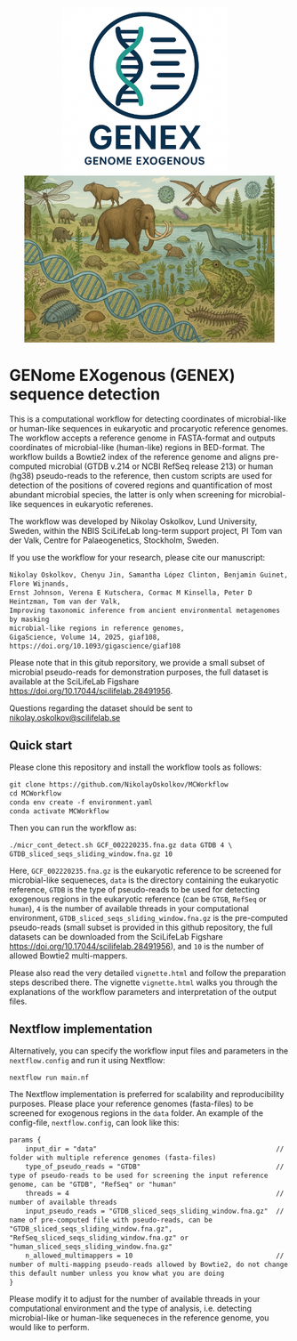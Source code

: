 <p align="center">
  <img src="images/GENEX_logo.png" alt="Left Logo" height="300"/>
  &nbsp;&nbsp;&nbsp;
  <img src="images/aeDNA_logo.png" alt="Right Logo" height="300"/>
</p>

# GENome EXogenous (GENEX) sequence detection

This is a computational workflow for detecting coordinates of microbial-like or human-like sequences in eukaryotic and procaryotic reference genomes. The workflow accepts a reference genome in FASTA-format and outputs coordinates of microbial-like (human-like) regions in BED-format. The workflow builds a Bowtie2 index of the reference genome and aligns pre-computed microbial (GTDB v.214 or NCBI RefSeq release 213) or human (hg38) pseudo-reads to the reference, then custom scripts are used for detection of the positions of covered regions and quantification of most abundant microbial species, the latter is only when screening for microbial-like sequences in eukaryotic referenes.

The workflow was developed by Nikolay Oskolkov, Lund University, Sweden, within the NBIS SciLifeLab long-term support project, PI Tom van der Valk, Centre for Palaeogenetics, Stockholm, Sweden.

If you use the workflow for your research, please cite our manuscript:

    Nikolay Oskolkov, Chenyu Jin, Samantha López Clinton, Benjamin Guinet, Flore Wijnands, 
    Ernst Johnson, Verena E Kutschera, Cormac M Kinsella, Peter D Heintzman, Tom van der Valk, 
    Improving taxonomic inference from ancient environmental metagenomes by masking 
    microbial-like regions in reference genomes, 
    GigaScience, Volume 14, 2025, giaf108, https://doi.org/10.1093/gigascience/giaf108

Please note that in this gitub reporsitory, we provide a small subset of microbial pseudo-reads for demonstration purposes, the full dataset is available at the SciLifeLab Figshare https://doi.org/10.17044/scilifelab.28491956.

Questions regarding the dataset should be sent to nikolay.oskolkov@scilifelab.se

## Quick start

Please clone this repository and install the workflow tools as follows:

    git clone https://github.com/NikolayOskolkov/MCWorkflow
    cd MCWorkflow
    conda env create -f environment.yaml
    conda activate MCWorkflow

Then you can run the workflow as:

    ./micr_cont_detect.sh GCF_002220235.fna.gz data GTDB 4 \
    GTDB_sliced_seqs_sliding_window.fna.gz 10

Here, `GCF_002220235.fna.gz` is the eukaryotic reference to be screened for microbial-like sequeneces, `data` is the directory containing the eukaryotic reference, `GTDB` is the type of pseudo-reads to be used for detecting exogenous regions in the eukaryotic reference (can be `GTGB`, `RefSeq` or `human`), `4` is the number of available threads in your computational environment, `GTDB_sliced_seqs_sliding_window.fna.gz` is the pre-computed pseudo-reads (small subset is provided in this github repository, the full datasets can be downloaded from the SciLifeLab Figshare https://doi.org/10.17044/scilifelab.28491956), and `10` is the number of allowed Bowtie2 multi-mappers.


Please also read the very detailed `vignette.html` and follow the preparation steps described there. The vignette `vignette.html` walks you through the explanations of the workflow parameters and interpretation of the output files.



## Nextflow implementation

Alternatively, you can specify the workflow input files and parameters in the `nextflow.config` and run it using Nextflow:

    nextflow run main.nf

The Nextflow implementation is preferred for scalability and reproducibility purposes. Please place your reference genomes (fasta-files) to be screened for exogenous regions in the `data` folder. An example of the config-file, `nextflow.config`, can look like this:

    params {
        input_dir = "data"                                             // folder with multiple reference genomes (fasta-files)
        type_of_pseudo_reads = "GTDB"                                  // type of pseudo-reads to be used for screening the input reference genome, can be "GTDB", "RefSeq" or "human"
        threads = 4                                                    // number of available threads
        input_pseudo_reads = "GTDB_sliced_seqs_sliding_window.fna.gz"  // name of pre-computed file with pseudo-reads, can be "GTDB_sliced_seqs_sliding_window.fna.gz", "RefSeq_sliced_seqs_sliding_window.fna.gz" or "human_sliced_seqs_sliding_window.fna.gz"
        n_allowed_multimappers = 10                                    // number of multi-mapping pseudo-reads allowed by Bowtie2, do not change this default number unless you know what you are doing
    }

Please modify it to adjust for the number of available threads in your computational environment and the type of analysis, i.e. detecting microbial-like or human-like sequeneces in the reference genome, you would like to perform.
